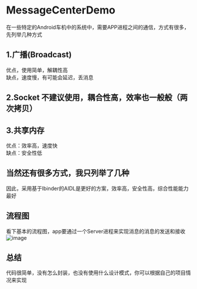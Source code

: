 # MessageCenterDemo
在一些特定的Android车机中的系统中，需要APP进程之间的通信，方式有很多，先列举几种方式<Br/>
## 1.广播(Broadcast)
优点，使用简单，解耦性高<Br/>
缺点，速度慢，有可能会延迟，丢消息<Br/>
## 2.Socket 不建议使用，耦合性高，效率也一般般（两次拷贝）
## 3.共享内存 
优点：效率高，速度快<Br/>
缺点：安全性低<Br/>

## 当然还有很多方式，我只列举了几种<Br/>
因此，采用基于Ibinder的AIDL是更好的方案，效率高，安全性高，综合性能能力最好<Br/>
## 流程图
看下基本的流程图，app要通过一个Server进程来实现消息的消息的发送和接收<Br/>
![image](https://github.com/helang1991/MessageCenterDemo/blob/master/MessageCenter.png)<Br/>
## 总结
代码很简单，没有怎么封装，也没有使用什么设计模式，你可以根据自己的项目情况来实现<Br/>

